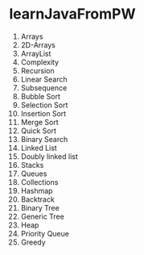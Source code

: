 # learnJavaFromPW

1. Arrays
2. 2D-Arrays
3. ArrayList
4. Complexity
5. Recursion
6. Linear Search
7. Subsequence
8. Bubble Sort
9. Selection Sort
10. Insertion Sort
11. Merge Sort
12. Quick Sort
13. Binary Search
14. Linked List
15. Doubly linked list
16. Stacks
17. Queues
18. Collections
19. Hashmap
20. Backtrack
21. Binary Tree
22. Generic Tree
23. Heap
24. Priority Queue
25. Greedy